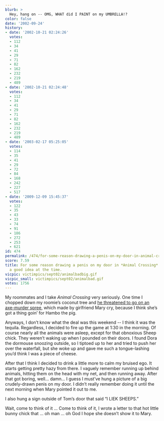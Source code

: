```yaml
---
blurb: >
  Hey, hang on -- OMG, WHAT did I PAINT on my UMBRELLA!?
color: false
date: '2002-09-24'
history:
- date: '2002-10-21 02:24:26'
  votes:
  - 112
  - 34
  - 41
  - 29
  - 71
  - 82
  - 162
  - 232
  - 219
  - 489
- date: '2002-10-21 02:24:48'
  votes:
  - 112
  - 34
  - 41
  - 29
  - 71
  - 82
  - 162
  - 232
  - 219
  - 489
- date: '2003-02-17 05:25:05'
  votes:
  - 114
  - 35
  - 41
  - 29
  - 72
  - 84
  - 168
  - 242
  - 227
  - 517
- date: '2009-12-09 15:45:37'
  votes:
  - 122
  - 35
  - 43
  - 33
  - 74
  - 91
  - 186
  - 272
  - 253
  - 621
id: 474
permalink: /474/for-some-reason-drawing-a-penis-on-my-door-in-animal-crossing-seemed-like-a-good-idea-at-the-time/
score: 7.59
title: For some reason drawing a penis on my door in *Animal Crossing* seemed like
  a good idea at the time.
vicpic: victimpics/sept02/animalbadbig.gif
vicpic_small: victimpics/sept02/animalbad.gif
votes: 1756
---
```


My roommates and I take *Animal Crossing* very seriously. One time I
chopped down my roomie’s coconut tree and [he threatened to go on an
axe-murder spree](@/victim/469.md), which made by girlfriend Mary
cry, because I think she’s got a thing goin’ for Hambo the pig.

Anyways, I don’t know what the deal was this weekend -- I think it was
the tequila. Regardless, I decided to fire up the game at 1:30 in the
morning. Of course nearly all the animals were asleep, except for that
obnoxious Sheep chick. They weren’t waking up when I pounded on their
doors. I found Dora the dormouse snoozing outside, so I tiptoed up to
her and tried to push her over the waterfall, but she woke up and gave
me such a tongue-lashing you’d think I was a piece of cheese.

After that I think I decided to drink a little more to calm my bruised
ego. It starts getting pretty hazy from there. I vaguely remember
running up behind animals, hitting them on the head with my net, and
then running away. After that got boring, well... damn... I guess I
must’ve hung a picture of a big crudely-drawn penis on my door. I didn’t
really remember doing it until the next morning when Mary pointed it out
to me.

I also hung a sign outside of Tom’s door that said “I LIEK SHEEPS.”

Wait, come to think of it ... Come to think of it, I wrote a letter to
that hot little bunny chick that ... oh man ... oh God I hope she
doesn’t show it to Mary.